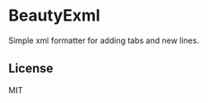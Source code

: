 # BeautyExml

Simple xml formatter for adding tabs and new lines.

## License

MIT
<!-- 
If [available in Hex](https://hex.pm/docs/publish), the package can be installed
by adding `beauty_exml` to your list of dependencies in `mix.exs`:

```elixir
def deps do
  [
    {:beauty_exml, "~> 0.1.0"}
  ]
end
```

Documentation can be generated with [ExDoc](https://github.com/elixir-lang/ex_doc)
and published on [HexDocs](https://hexdocs.pm). Once published, the docs can
be found at [https://hexdocs.pm/beauty_exml](https://hexdocs.pm/beauty_exml).
 -->

